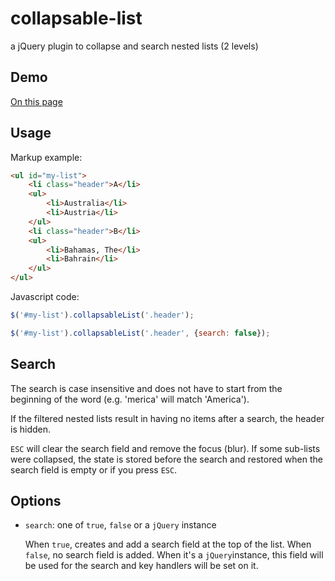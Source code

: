 collapsable-list
================

a jQuery plugin to collapse and search nested lists (2 levels)

Demo
-----

[On this page](http://sebastien-roch.github.io/collapsable-list/demo.html)

Usage
------

Markup example:

```html
<ul id="my-list">
    <li class="header">A</li>
    <ul>
        <li>Australia</li>
        <li>Austria</li>
    </ul>
    <li class="header">B</li>
    <ul>
        <li>Bahamas, The</li>
        <li>Bahrain</li>
    </ul>
</ul>
```

Javascript code:

```javascript
$('#my-list').collapsableList('.header');
```

```javascript
$('#my-list').collapsableList('.header', {search: false});
```

Search
---------
The search is case insensitive and does not have to start from the beginning of the word (e.g. 'merica' will match 'America').

If the filtered nested lists result in having no items after a search, the header is hidden.

`ESC` will clear the search field and remove the focus (blur). If some sub-lists were collapsed, the state is stored before the search and restored when the search field is empty or if you press `ESC`.

Options
--------

*   `search`: one of `true`, `false` or a `jQuery` instance

    When `true`, creates and add a search field at the top of the list. When `false`, no search field is added. When it's a `jQuery`instance, this field will be used for the search and key handlers will be set on it.

